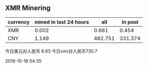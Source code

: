 ## XMR Minering

|currency|mined in last 24 hours|all|in pool|
|---|---|---|---|
|XMR|0.002|0.661|0.454|
|CNY|1.149|482.751|331.374|

今日美元对人民币 6.93	今日xmr对人民币730.7


2018-10-18 04:35